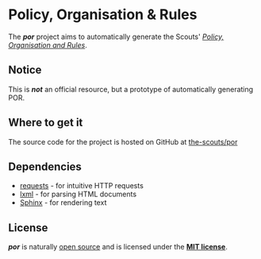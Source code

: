# Policy, Organisation & Rules

The ***por*** project aims to automatically generate 
the Scouts' *[Policy, Organisation and Rules](https://scouts.org.uk/por)*. 

## Notice

This is ***not*** an official resource, but a prototype of automatically 
generating POR.

## Where to get it

The source code for the project is hosted on GitHub at 
[the-scouts/por](https://github.com/the-scouts/por)

## Dependencies

- [requests](https://github.com/psf/requests) - for intuitive HTTP requests
- [lxml](https://lxml.de/) - for parsing HTML documents
- [Sphinx](https://github.com/sphinx-doc/sphinx/) - for rendering text 

## License

***por*** is naturally 
[open source](https://github.com/the-scouts/por) and is 
licensed under the **[MIT license](https://choosealicense.com/licenses/mit/)**.
